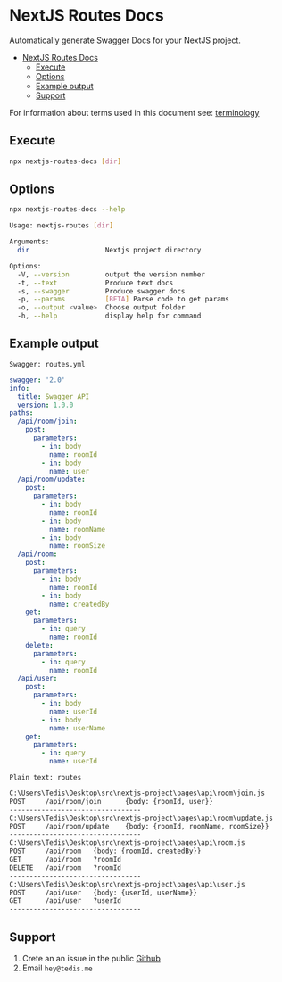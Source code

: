 # NextJS Routes Docs

Automatically generate Swagger Docs for your NextJS project.

- [NextJS Routes Docs](#nextjs-routes-docs)
  - [Execute](#execute)
  - [Options](#options)
  - [Example output](#example-output)
  - [Support](#support)

For information about terms used in this document see: [terminology](./docs/terminology.md)

## Execute

```bash
npx nextjs-routes-docs [dir]
```


## Options
```bash
npx nextjs-routes-docs --help
```
```bash
Usage: nextjs-routes [dir]

Arguments:
  dir                   Nextjs project directory

Options:
  -V, --version         output the version number
  -t, --text            Produce text docs
  -s, --swagger         Produce swagger docs
  -p, --params          [BETA] Parse code to get params
  -o, --output <value>  Choose output folder
  -h, --help            display help for command
```

## Example output
`Swagger: routes.yml`
```yaml
swagger: '2.0'
info:
  title: Swagger API
  version: 1.0.0
paths:
  /api/room/join:
    post:
      parameters:
        - in: body
          name: roomId
        - in: body
          name: user
  /api/room/update:
    post:
      parameters:
        - in: body
          name: roomId
        - in: body
          name: roomName
        - in: body
          name: roomSize
  /api/room:
    post:
      parameters:
        - in: body
          name: roomId
        - in: body
          name: createdBy
    get:
      parameters:
        - in: query
          name: roomId
    delete:
      parameters:
        - in: query
          name: roomId
  /api/user:
    post:
      parameters:
        - in: body
          name: userId
        - in: body
          name: userName
    get:
      parameters:
        - in: query
          name: userId
```

`Plain text: routes`
```txt
C:\Users\Tedis\Desktop\src\nextjs-project\pages\api\room\join.js
POST 	 /api/room/join 	 {body: {roomId, user}}
---------------------------------
C:\Users\Tedis\Desktop\src\nextjs-project\pages\api\room\update.js
POST 	 /api/room/update 	 {body: {roomId, roomName, roomSize}}
---------------------------------
C:\Users\Tedis\Desktop\src\nextjs-project\pages\api\room.js
POST 	 /api/room 	 {body: {roomId, createdBy}}
GET 	 /api/room 	 ?roomId
DELETE 	 /api/room 	 ?roomId
---------------------------------
C:\Users\Tedis\Desktop\src\nextjs-project\pages\api\user.js
POST 	 /api/user 	 {body: {userId, userName}}
GET 	 /api/user 	 ?userId
---------------------------------
```

## Support

1. Crete an an issue in the public [Github](https://github.com/TedisAgolli/nextjs-routes-docs-generator/issues)
2. Email `hey@tedis.me`
